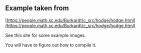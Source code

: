 ## Example taken from

[https://people.math.sc.edu/Burkardt/c_src/hodge/hodge.html](https://people.math.sc.edu/Burkardt/c_src/hodge/hodge.html)

See this site for some example images.

You will have to figure out how to compile it.

